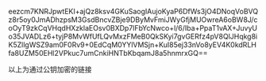 eezcm7KNRJpwtEKI+ajQz8ksv4GKuSaogIAujoKyaP6DfWs3jO4DNoqVoBVQz8r5oy0JmADhzpsM3GsdBncvZBje9DByMvFmiJWyGfjMUOwreA6oBW8J/coOyT9zkCqVHqdHXzklaEOsv0BXDp7lFbYcNwco+l/6/Iba+PpaT1vAX+JuvyUo35JVADLz6+tyjP8MvWfUfLQvMxzFMeB0QkSKyi7gvGERfz4pV8QlJHqkg8iK5ZllgWSZ9am0F0Rv9+0EdCqM0YYlVMSjn+KuI85ej33nVo8yEV4K0kdRLHfa8UZM50EHl2VPkuc7umCnkiHNTbKbqamJ8a5hnmrxGQ==



以上为通过公钥加密的链接
